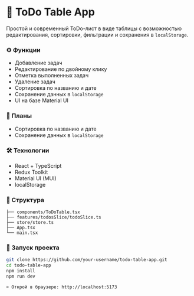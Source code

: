 # 📝 ToDo Table App

Простой и современный ToDo-лист в виде таблицы с возможностью редактирования, сортировки, фильтрации и сохранения в `localStorage`.

### ⚙️ Функции

- Добавление задач
- Редактирование по двойному клику
- Отметка выполненных задач
- Удаление задач
- Сортировка по названию и дате
- Сохранение данных в `localStorage`
- UI на базе Material UI

### 📌 Планы

- Сортировка по названию и дате
- Сохранение данных в `localStorage`

### 🛠️ Технологии

- React + TypeScript
- Redux Toolkit
- Material UI (MUI)
- localStorage

### 🧩 Структура

```src/
├── components/ToDoTable.tsx
├── features/todosSlice/todoSlice.ts
├── store/store.ts
├── App.tsx
└── main.tsx
```

### 🚀 Запуск проекта

```bash
git clone https://github.com/your-username/todo-table-app.git
cd todo-table-app
npm install
npm run dev

➡ Открой в браузере: http://localhost:5173
```
